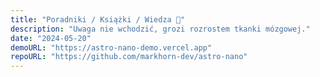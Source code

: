 ```yaml
---
title: "Poradniki / Książki / Wiedza 🧠"
description: "Uwaga nie wchodzić, grozi rozrostem tkanki mózgowej."
date: "2024-05-20"
demoURL: "https://astro-nano-demo.vercel.app"
repoURL: "https://github.com/markhorn-dev/astro-nano"
---
```


